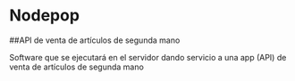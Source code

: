 # Nodepop

##API de venta de artículos de segunda mano

Software que se ejecutará en el servidor dando servicio a una app (API) de venta de artículos de segunda mano